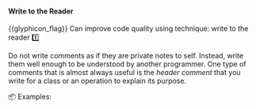 <div id="title">

#### Write to the Reader

</div>

<span id="prereqs"></span>

<span id="outcomes">{{glyphicon_flag}} Can improve code quality using technique: write to the reader  :one:</span>

<div id="body">

Do not write comments as if they are private notes to self. Instead, write them well enough to be understood by another programmer. One type of comments that is almost always useful is the _header comment_ that you write for a class or an operation to explain its purpose.

<tip-box> 

:package: Examples:

<tabs> 
  <tab header="Java">

<include src="example-java.md" />

  </tab>
  <tab header="Python">

<include src="example-python.md" />

</tab>
</tabs>

</tip-box>


</div>

<div id="extras">
</div>